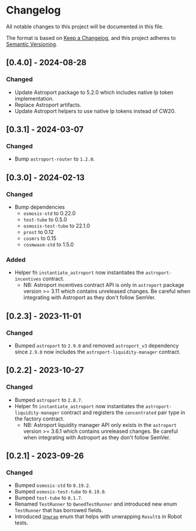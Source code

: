 # Changelog

All notable changes to this project will be documented in this file.

The format is based on [Keep a Changelog](https://keepachangelog.com/en/1.0.0/),
and this project adheres to [Semantic Versioning](https://semver.org/spec/v2.0.0.html).

## [0.4.0] - 2024-08-28

### Changed

- Update Astroport package to 5.2.0 which includes native lp token implementation.
- Replace Astroport artifacts.
- Update Astroport helpers to use native lp tokens instead of CW20.

## [0.3.1] - 2024-03-07

### Changed

- Bump `astroport-router` to `1.2.0`.

## [0.3.0] - 2024-02-13

### Changed

- Bump dependencies
  - `osmosis-std` to 0.22.0
  - `test-tube` to 0.5.0
  - `osmosis-test-tube` to 22.1.0
  - `prost` to 0.12
  - `cosmrs` to 0.15
  - `cosmwasm-std` to 1.5.0

### Added

- Helper fn `instantiate_astroport` now instantiates the `astroport-incentives` contract.
  - NB: Astroport incentives contract API is only in `astroport` package version >= 3.11 which contains unreleased changes. Be careful when integrating with Astroport as they don't follow SemVer.

## [0.2.3] - 2023-11-01

### Changed

- Bumped `astroport` to `2.9.0` and removed `astroport_v3` dependency since `2.9.0` now includes the `astroport-liquidity-manager` contract.

## [0.2.2] - 2023-10-27

### Changed

- Bumped `astroport` to `2.8.7`.
- Helper fn `instantiate_astroport` now instantiates the `astroport-liquidity-manager` contract and registers the `concentrated` pair type in the factory contract.
  - NB: Astroport liquidity manager API only exists in the `astroport` version >= 3.6.1 which contains unreleased changes. Be careful when integrating with Astroport as they don't follow SemVer.

## [0.2.1] - 2023-09-26

### Changed

- Bumped `osmosis-std` to `0.19.2`.
- Bumped `osmosis-test-tube` to `0.19.0`.
- Bumped `test-tube` to `0.1.7`.
- Renamed `TestRunner` to `OwnedTestRunner` and introduced new enum `TestRunner` that has borrowed fields.
- Introduced [`Unwrap`](src/helpers.rs) enum that helps with unwrapping `Result`s in Robot tests.
